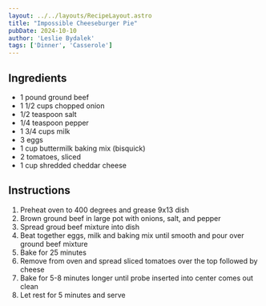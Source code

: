 ```yaml
---
layout: ../../layouts/RecipeLayout.astro
title: "Impossible Cheeseburger Pie"
pubDate: 2024-10-10
author: 'Leslie Bydalek'
tags: ['Dinner', 'Casserole']
---
```


<h2 class='text-2xl py-4'>Ingredients</h2>
<ul class='list-disc ms-4 ps-4 py-2'>
    <li>1 pound ground beef</li>
    <li>1 1/2 cups chopped onion</li>
    <li>1/2 teaspoon salt</li>
    <li>1/4 teaspoon pepper</li>
    <li>1 3/4 cups milk</li>
    <li>3 eggs</li>
    <li>1 cup buttermilk baking mix (bisquick)</li>
    <li>2 tomatoes, sliced</li>
    <li>1 cup shredded cheddar cheese</li>
</ul>
<h2 class='text-2xl py-4'>Instructions</h2>
<ol class='list-decimal ms-4 ps-4 py-2'>
    <li>Preheat oven to 400 degrees and grease 9x13 dish</li>
    <li>Brown ground beef in large pot with onions, salt, and pepper</li>
    <li>Spread groud beef mixture into dish</li>
    <li>Beat together eggs, milk and baking mix until smooth and pour over ground beef mixture</li>
    <li>Bake for 25 minutes</li>
    <li>Remove from oven and spread sliced tomatoes over the top followed by cheese</li>
    <li>Bake for 5-8 minutes longer until probe inserted into center comes out clean</li>
    <li>Let rest for 5 minutes and serve</li>
</ol>
